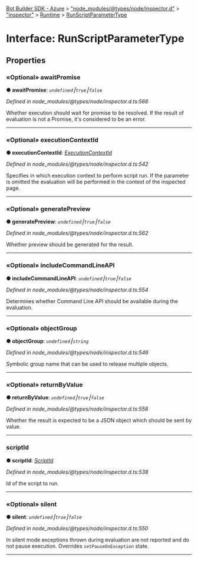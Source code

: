 [Bot Builder SDK - Azure](../README.md) > ["node_modules/@types/node/inspector.d"](../modules/_node_modules__types_node_inspector_d_.md) > ["inspector"](../modules/_node_modules__types_node_inspector_d_._inspector_.md) > [Runtime](../modules/_node_modules__types_node_inspector_d_._inspector_.runtime.md) > [RunScriptParameterType](../interfaces/_node_modules__types_node_inspector_d_._inspector_.runtime.runscriptparametertype.md)



# Interface: RunScriptParameterType


## Properties
<a id="awaitpromise"></a>

### «Optional» awaitPromise

**●  awaitPromise**:  *`undefined`⎮`true`⎮`false`* 

*Defined in node_modules/@types/node/inspector.d.ts:566*



Whether execution should wait for promise to be resolved. If the result of evaluation is not a Promise, it's considered to be an error.




___

<a id="executioncontextid"></a>

### «Optional» executionContextId

**●  executionContextId**:  *[ExecutionContextId](../modules/_node_modules__types_node_inspector_d_._inspector_.runtime.md#executioncontextid)* 

*Defined in node_modules/@types/node/inspector.d.ts:542*



Specifies in which execution context to perform script run. If the parameter is omitted the evaluation will be performed in the context of the inspected page.




___

<a id="generatepreview"></a>

### «Optional» generatePreview

**●  generatePreview**:  *`undefined`⎮`true`⎮`false`* 

*Defined in node_modules/@types/node/inspector.d.ts:562*



Whether preview should be generated for the result.




___

<a id="includecommandlineapi"></a>

### «Optional» includeCommandLineAPI

**●  includeCommandLineAPI**:  *`undefined`⎮`true`⎮`false`* 

*Defined in node_modules/@types/node/inspector.d.ts:554*



Determines whether Command Line API should be available during the evaluation.




___

<a id="objectgroup"></a>

### «Optional» objectGroup

**●  objectGroup**:  *`undefined`⎮`string`* 

*Defined in node_modules/@types/node/inspector.d.ts:546*



Symbolic group name that can be used to release multiple objects.




___

<a id="returnbyvalue"></a>

### «Optional» returnByValue

**●  returnByValue**:  *`undefined`⎮`true`⎮`false`* 

*Defined in node_modules/@types/node/inspector.d.ts:558*



Whether the result is expected to be a JSON object which should be sent by value.




___

<a id="scriptid"></a>

###  scriptId

**●  scriptId**:  *[ScriptId](../modules/_node_modules__types_node_inspector_d_._inspector_.runtime.md#scriptid)* 

*Defined in node_modules/@types/node/inspector.d.ts:538*



Id of the script to run.




___

<a id="silent"></a>

### «Optional» silent

**●  silent**:  *`undefined`⎮`true`⎮`false`* 

*Defined in node_modules/@types/node/inspector.d.ts:550*



In silent mode exceptions thrown during evaluation are not reported and do not pause execution. Overrides `setPauseOnException` state.




___


